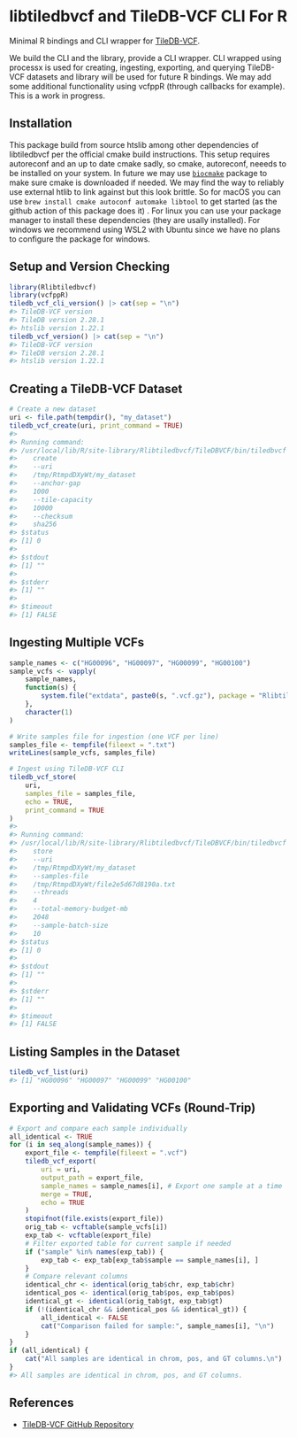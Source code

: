 
# libtiledbvcf and TileDB-VCF CLI For R

Minimal R bindings and CLI wrapper for
[TileDB-VCF](https://github.com/TileDB-Inc/TileDB-VCF).

We build the CLI and the library, provide a CLI wrapper. CLI wrapped
using processx is used for creating, ingesting, exporting, and querying
TileDB-VCF datasets and library will be used for future R bindings. We
may add some additional functionality using vcfppR (through callbacks
for example). This is a work in progress.

## Installation

This package build from source htslib among other dependencies of
libtiledbvcf per the official cmake build instructions. This setup
requires autoreconf and an up to date cmake sadly, so cmake, autoreconf,
neeeds to be installed on your system. In future we may use
[`biocmake`](https://github.com/LTLA/biocmake/) package to make sure
cmake is downloaded if needed. We may find the way to reliably use
external htlib to link against but this look brittle. So for macOS you
can use `brew install cmake autoconf automake libtool` to get started
(as the github action of this package does it) . For linux you can use
your package manager to install these dependencies (they are usally
installed). For windows we recommend using WSL2 with Ubuntu since we
have no plans to configure the package for windows.

## Setup and Version Checking

``` r
library(Rlibtiledbvcf)
library(vcfppR)
tiledb_vcf_cli_version() |> cat(sep = "\n")
#> TileDB-VCF version 
#> TileDB version 2.28.1
#> htslib version 1.22.1
tiledb_vcf_version() |> cat(sep = "\n")
#> TileDB-VCF version 
#> TileDB version 2.28.1
#> htslib version 1.22.1
```

## Creating a TileDB-VCF Dataset

``` r
# Create a new dataset
uri <- file.path(tempdir(), "my_dataset")
tiledb_vcf_create(uri, print_command = TRUE)
#> 
#> Running command:
#> /usr/local/lib/R/site-library/Rlibtiledbvcf/TileDBVCF/bin/tiledbvcf 
#>    create 
#>    --uri 
#>    /tmp/RtmpdDXyWt/my_dataset 
#>    --anchor-gap 
#>    1000 
#>    --tile-capacity 
#>    10000 
#>    --checksum 
#>    sha256
#> $status
#> [1] 0
#> 
#> $stdout
#> [1] ""
#> 
#> $stderr
#> [1] ""
#> 
#> $timeout
#> [1] FALSE
```

## Ingesting Multiple VCFs

``` r
sample_names <- c("HG00096", "HG00097", "HG00099", "HG00100")
sample_vcfs <- vapply(
    sample_names,
    function(s) {
        system.file("extdata", paste0(s, ".vcf.gz"), package = "Rlibtiledbvcf")
    },
    character(1)
)

# Write samples file for ingestion (one VCF per line)
samples_file <- tempfile(fileext = ".txt")
writeLines(sample_vcfs, samples_file)

# Ingest using TileDB-VCF CLI
tiledb_vcf_store(
    uri,
    samples_file = samples_file,
    echo = TRUE,
    print_command = TRUE
)
#> 
#> Running command:
#> /usr/local/lib/R/site-library/Rlibtiledbvcf/TileDBVCF/bin/tiledbvcf 
#>    store 
#>    --uri 
#>    /tmp/RtmpdDXyWt/my_dataset 
#>    --samples-file 
#>    /tmp/RtmpdDXyWt/file2e5d67d8190a.txt 
#>    --threads 
#>    4 
#>    --total-memory-budget-mb 
#>    2048 
#>    --sample-batch-size 
#>    10
#> $status
#> [1] 0
#> 
#> $stdout
#> [1] ""
#> 
#> $stderr
#> [1] ""
#> 
#> $timeout
#> [1] FALSE
```

## Listing Samples in the Dataset

``` r
tiledb_vcf_list(uri)
#> [1] "HG00096" "HG00097" "HG00099" "HG00100"
```

## Exporting and Validating VCFs (Round-Trip)

``` r
# Export and compare each sample individually
all_identical <- TRUE
for (i in seq_along(sample_names)) {
    export_file <- tempfile(fileext = ".vcf")
    tiledb_vcf_export(
        uri = uri,
        output_path = export_file,
        sample_names = sample_names[i], # Export one sample at a time
        merge = TRUE,
        echo = TRUE
    )
    stopifnot(file.exists(export_file))
    orig_tab <- vcftable(sample_vcfs[i])
    exp_tab <- vcftable(export_file)
    # Filter exported table for current sample if needed
    if ("sample" %in% names(exp_tab)) {
        exp_tab <- exp_tab[exp_tab$sample == sample_names[i], ]
    }
    # Compare relevant columns
    identical_chr <- identical(orig_tab$chr, exp_tab$chr)
    identical_pos <- identical(orig_tab$pos, exp_tab$pos)
    identical_gt <- identical(orig_tab$gt, exp_tab$gt)
    if (!(identical_chr && identical_pos && identical_gt)) {
        all_identical <- FALSE
        cat("Comparison failed for sample:", sample_names[i], "\n")
    }
}
if (all_identical) {
    cat("All samples are identical in chrom, pos, and GT columns.\n")
}
#> All samples are identical in chrom, pos, and GT columns.
```

## References

- [TileDB-VCF GitHub
  Repository](https://github.com/TileDB-Inc/TileDB-VCF)
